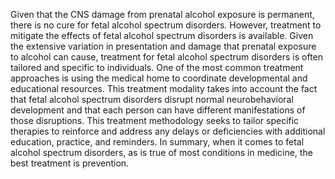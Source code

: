 Given that the CNS damage from prenatal alcohol exposure is permanent, there is no cure for fetal alcohol spectrum disorders. However, treatment to mitigate the effects of fetal alcohol spectrum disorders is available. Given the extensive variation in presentation and damage that prenatal exposure to alcohol can cause, treatment for fetal alcohol spectrum disorders is often tailored and specific to individuals. One of the most common treatment approaches is using the medical home to coordinate developmental and educational resources. This treatment modality takes into account the fact that fetal alcohol spectrum disorders disrupt normal neurobehavioral development and that each person can have different manifestations of those disruptions. This treatment methodology seeks to tailor specific therapies to reinforce and address any delays or deficiencies with additional education, practice, and reminders. In summary, when it comes to fetal alcohol spectrum disorders, as is true of most conditions in medicine, the best treatment is prevention.
